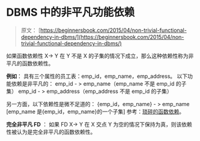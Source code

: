 # DBMS 中的非平凡功能依赖

> 原文： [https://beginnersbook.com/2015/04/non-trivial-functional-dependency-in-dbms/](https://beginnersbook.com/2015/04/non-trivial-functional-dependency-in-dbms/)

如果函数依赖性 X-&gt; Y 在 Y 不是 X 的子集的情况下成立，那么这种依赖性称为非平凡的函数依赖性。

**例如**：
具有三个属性的员工表：emp_id，emp_name，emp_address。
以下功能依赖是非平凡的：
emp_id - &gt; emp_name（emp_name 不是 emp_id 的子集）
emp_id - &gt; emp_address（emp_address 不是 emp_id 的子集）

另一方面，以下依赖性是微不足道的：
{emp_id，emp_name} - &gt; emp_name [emp_name 是{emp_id，emp_name}的一个子集]
参考：[琐碎的函数依赖](https://beginnersbook.com/2015/04/trivial-functional-dependency-in-dbms/ "Trivial functional dependency in DBMS with example")。

**完全非平凡 FD** ：
如果 FD X-&gt; Y 在 X 交点 Y 为空的情况下保持为真，则该依赖性被认为是完全非平凡的函数依赖性。